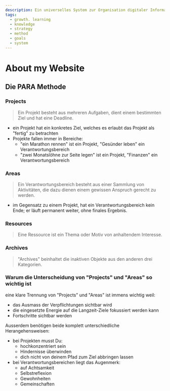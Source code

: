 ```yaml
---
description: Ein universelles System zur Organisation digitaler Informationen.
tags:
  - growth. learning
  - knowledge
  - strategy
  - method
  - goals
  - system
---
```


# About my Website

## Die PARA Methode

### **P**rojects

> Ein Projekt besteht aus mehreren Aufgaben, dient einem bestimmten Ziel und hat eine Deadline.

* ein Projekt hat ein konkretes Ziel, welches es erlaubt das Projekt als "fertig" zu betrachten
* Projekte fallen immer in Bereiche:
  * "ein Marathon rennen" ist ein Projekt, "Gesünder leben" ein Verantwortungsbereich
  * "zwei Monatslöhne zur Seite legen" ist ein Projekt, "Finanzen" ein Verantwortungsbereich

### **A**reas

> Ein Verantwortungsbereich besteht aus einer Sammlung von Aktivitäten, die dazu dienen einem gewissen Anspruch gerecht zu werden.

* im Gegensatz zu einem Projekt, hat ein Verantwortungsbereich kein Ende; er läuft permanent weiter, ohne finales Ergebnis.

### **R**esources

> Eine Ressource ist ein Thema oder Motiv von anhaltendem Interesse.

### **A**rchives

> "Archives" beinhaltet die inaktiven Objekte aus den anderen drei Kategorien.

### Warum die Unterscheidung von "Projects" und "Areas" so wichtig ist

eine klare Trennung von "Projects" und "Areas" ist immens wichtig weil:

* das Ausmass der Verpflichtungen sichtbar wird
* die eingesetzte Energie auf die Langzeit-Ziele fokussiert werden kann
* Fortschritte sichtbar werden

Ausserdem benötigen beide komplett unterschiedliche Herangehensweisen:

* bei Projekten musst Du:
  * hochkonzentriert sein
  * Hindernisse überwinden
  * dich nicht von deinem Pfad zum Ziel abbringen lassen
* bei Verantwortungsbereichen liegt das Augenmerk:
  * auf Achtsamkeit
  * Selbstreflexion
  * Gewohnheiten
  * Gemeinschaften

